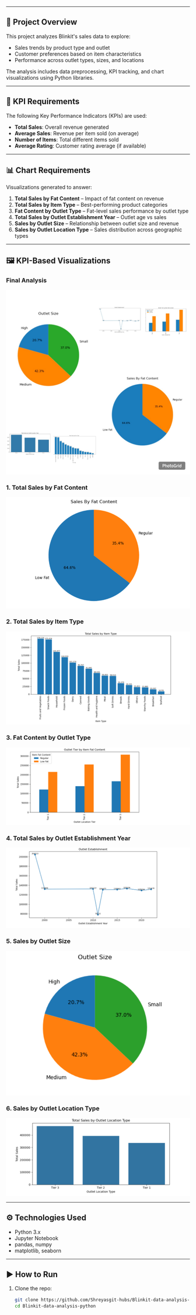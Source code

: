 
---

## 🧠 Project Overview

This project analyzes Blinkit's sales data to explore:

- Sales trends by product type and outlet
- Customer preferences based on item characteristics
- Performance across outlet types, sizes, and locations

The analysis includes data preprocessing, KPI tracking, and chart visualizations using Python libraries.

---

## 📌 KPI Requirements

The following Key Performance Indicators (KPIs) are used:

- **Total Sales**: Overall revenue generated
- **Average Sales**: Revenue per item sold (on average)
- **Number of Items**: Total different items sold
- **Average Rating**: Customer rating average (if available)

---

## 📊 Chart Requirements

Visualizations generated to answer:

1. **Total Sales by Fat Content** – Impact of fat content on revenue  
2. **Total Sales by Item Type** – Best-performing product categories  
3. **Fat Content by Outlet Type** – Fat-level sales performance by outlet type  
4. **Total Sales by Outlet Establishment Year** – Outlet age vs sales  
5. **Sales by Outlet Size** – Relationship between outlet size and revenue  
6. **Sales by Outlet Location Type** – Sales distribution across geographic types  

---

## 🖼️ KPI-Based Visualizations

### Final Analysis
![Final analysis](images/final_analysis.jpg)

### 1. Total Sales by Fat Content
![Total Sales by Fat Content](images/sales_by_fat_content.png)

### 2. Total Sales by Item Type
![Total Sales by Item Type](images/total_sales_by_items.png)

### 3. Fat Content by Outlet Type
![Fat Content by Outlet Type](images/outlet_tire_by_item_fat_content.png)

### 4. Total Sales by Outlet Establishment Year
![Total Sales by Outlet Establishment Year](images/outlet_establishment.png)

### 5. Sales by Outlet Size
![Sales by Outlet Size](images/outlet_size.png)

### 6. Sales by Outlet Location Type
![Sales by Outlet Location Type](images/sales_by_outlet_locetion_type.png)

---

## ⚙️ Technologies Used

- Python 3.x
- Jupyter Notebook
- pandas, numpy
- matplotlib, seaborn

---

## ▶️ How to Run

1. Clone the repo:
   ```bash
   git clone https://github.com/Shreyasgit-hubs/Blinkit-data-analysis-python.git
   cd Blinkit-data-analysis-python

